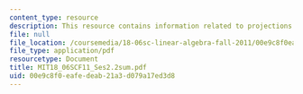 ```yaml
---
content_type: resource
description: This resource contains information related to projections onto subspaces.
file: null
file_location: /coursemedia/18-06sc-linear-algebra-fall-2011/00e9c8f0eafedeab21a3d079a17ed3d8_MIT18_06SCF11_Ses2.2sum.pdf
file_type: application/pdf
resourcetype: Document
title: MIT18_06SCF11_Ses2.2sum.pdf
uid: 00e9c8f0-eafe-deab-21a3-d079a17ed3d8
---
```

